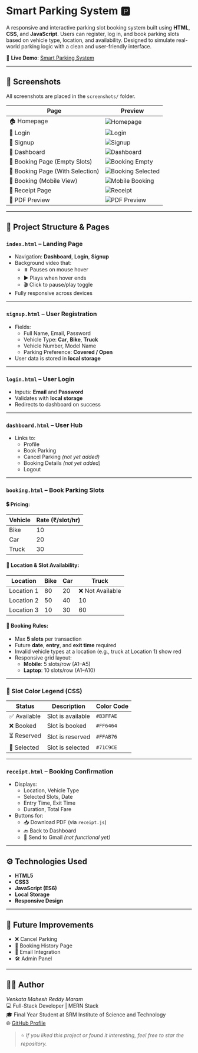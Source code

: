 # Smart Parking System 🅿️

A responsive and interactive parking slot booking system built using **HTML**, **CSS**, and **JavaScript**. Users can register, log in, and book parking slots based on vehicle type, location, and availability. Designed to simulate real-world parking logic with a clean and user-friendly interface.

🔗 **Live Demo**: [Smart Parking System](https://maheshreddymaram2.github.io/smart-parking-system/)

---

## 📸 Screenshots

All screenshots are placed in the `screenshots/` folder.

| Page | Preview |
|------|---------|
| 🏠 Homepage | ![Homepage](screenshots/home.png) |
| 🔐 Login | ![Login](screenshots/login.png) |
| 📝 Signup | ![Signup](screenshots/signup.png) |
| 🧭 Dashboard | ![Dashboard](screenshots/dashboard.png) |
| 📍 Booking Page (Empty Slots) | ![Booking Empty](screenshots/booking_slots_empty.png) |
| 🎯 Booking Page (With Selection) | ![Booking Selected](screenshots/booking_selected.png) |
| 📱 Booking (Mobile View) | ![Mobile Booking](screenshots/booking_mobile.jpg) |
| 🧾 Receipt Page | ![Receipt](screenshots/receipt.png) |
| 📄 PDF Preview | ![PDF Preview](screenshots/receipt_pdf.png) |

---

## 📁 Project Structure & Pages

### `index.html` – Landing Page
- Navigation: **Dashboard**, **Login**, **Signup**
- Background video that:
  - ⏸️ Pauses on mouse hover
  - ▶️ Plays when hover ends
  - 🎬 Click to pause/play toggle
- Fully responsive across devices

---

### `signup.html` – User Registration
- Fields:
  - Full Name, Email, Password
  - Vehicle Type: **Car**, **Bike**, **Truck**
  - Vehicle Number, Model Name
  - Parking Preference: **Covered / Open**
- User data is stored in **local storage**

---

### `login.html` – User Login
- Inputs: **Email** and **Password**
- Validates with **local storage**
- Redirects to dashboard on success

---

### `dashboard.html` – User Hub
- Links to:
  - Profile
  - Book Parking
  - Cancel Parking *(not yet added)*
  - Booking Details *(not yet added)*
  - Logout

---

### `booking.html` – Book Parking Slots

#### 💲 Pricing:
| Vehicle | Rate (₹/slot/hr) |
|---------|------------------|
| Bike    | 10               |
| Car     | 20               |
| Truck   | 30               |

#### 📍 Location & Slot Availability:

| Location    | Bike | Car | Truck |
|-------------|------|-----|-------|
| Location 1  | 80   | 20  | ❌ Not Available |
| Location 2  | 50   | 40  | 10    |
| Location 3  | 10   | 30  | 60    |

#### 🧠 Booking Rules:
- Max **5 slots** per transaction
- Future **date**, **entry**, and **exit time** required
- Invalid vehicle types at a location (e.g., truck at Location 1) show red
- Responsive grid layout:
  - **Mobile**: 5 slots/row (A1–A5)
  - **Laptop**: 10 slots/row (A1–A10)

---

### 🎨 Slot Color Legend (CSS)

| Status     | Description            | Color Code  |
|------------|------------------------|-------------|
| ✅ Available | Slot is available      | `#B3FFAE`   |
| ❌ Booked    | Slot is booked         | `#FF6464`   |
| ⏳ Reserved  | Slot is reserved       | `#FFAB76`   |
| 🔘 Selected  | Slot is selected       | `#71C9CE`   |

---

### `receipt.html` – Booking Confirmation
- Displays:
  - Location, Vehicle Type
  - Selected Slots, Date
  - Entry Time, Exit Time
  - Duration, Total Fare
- Buttons for:
  - 📥 Download PDF (via `receipt.js`)
  - 🔙 Back to Dashboard
  - 📧 Send to Gmail *(not functional yet)*

---

## ⚙️ Technologies Used

- **HTML5**
- **CSS3**
- **JavaScript (ES6)**
- **Local Storage**
- **Responsive Design**

---

## 🚧 Future Improvements

- ❌ Cancel Parking
- 📜 Booking History Page
- 📧 Email Integration
- 🛠️ Admin Panel

---

## 👨‍💻 Author
*Venkata Mahesh Reddy Maram*  
💻 Full-Stack Developer | MERN Stack  
🎓 Final Year Student at SRM Institute of Science and Technology  
🌐 [GitHub Profile](https://github.com/maheshreddymaram2)

>⭐ *If you liked this project or found it interesting, feel free to star the repository.*
